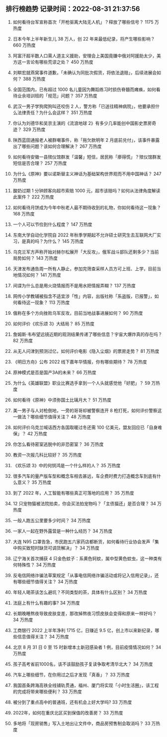 
## 排行榜趋势 记录时间：2022-08-31 21:37:56
  
  1. 如何看待台军宣称首次「开枪驱离大陆无人机」？释放了哪些信号？ 1175 万热度
    
  2. 日本今年上半年新生儿 38 万人，创 22 年来最低纪录，将产生哪些影响？ 660 万热度
    
  3. 阿富汗超半数人口需人道主义援助，安理会上美国竟嫌中俄对阿援助太少，美方这一言论有哪些荒谬之处？ 450 万热度
    
  4. 刘畊宏就燕窝事件道歉，「未确认为同批次假货，将依法退赔」，后续进展会如何？ 388 万热度
    
  5. 全国范围内，已有超过 1000 名儿童因为舞蹈练习时损伤脊髓而瘫痪，如何看待业余培训班的「规范」问题？ 357 万热度
    
  6. 武汉一男子学狗爬狗叫还咬伤 2 人，警方称「已送往精神病院」，他要承担什么法律责任？为什么会这样？ 351 万热度
    
  7. 你认为刘德华和吴京主演的《流浪地球 2》有多少几率能创中国影史票房奇迹？ 329 万热度
    
  8. 陕西蓝田通报老人被群嘲事件，称「拖欠款明年 2 月底前兑付」，该事件暴露出了哪些问题？该如何合理解决？ 267 万热度
    
  9. 如何看待安徽一县殡仪馆群发「温馨」短信，居民称「瘆得慌」？殡仪馆群发短信是否合理？ 257 万热度
    
  10. 为什么《原神》要以诺斯替主义神话为基础架构世界观而不用中国神话？ 247 万热度
    
  11. 酸奶过期 1 分钟顾客向超市索赔 1000 元，超市该赔吗？如何从法律角度解读此案件？ 222 万热度
    
  12. 如何看待月饼成为今年中秋老人最不期待收到的礼物，你如何看待这一现象？ 168 万热度
    
  13. 一个人可以节俭到什么程度？ 147 万热度
    
  14. 东南大学自动化学院自 2022 年秋季学期起不允许硕士研究生去互联网大厂实习，是真的吗？为什么？ 145 万热度
    
  15. 乌克兰军方声称开始对赫尔松展开「大反攻」，俄军战斗部队还剩多少？当前局势如何？ 143 万热度
    
  16. 天津发布通告周一所有人静止，参加完筛查采样人员方可上班、上学，目前当地情况如何？ 141 万热度
    
  17. 间谍为什么总是用火烧情报而不是用水把情报弄糊？ 137 万热度
    
  18. 网传小学教辅被指含不适宜涉「性」内容，出版社称「系盗版，已报警」，如何看待这一现象？ 113 万热度
    
  19. 俄称在多个方向挫败乌军反攻，目前当地战事进展如何？ 90 万热度
    
  20. 如何评价《欢乐颂 3》大结局？ 85 万热度
    
  21. 詹姆斯·韦布望远镜近期的观测结果传递了哪些信息？宇宙大爆炸真的存在吗？ 82 万热度
    
  22. 从无人问津到预测过亿，如何评价电影《隐入尘烟》的票房走势？ 81 万热度
    
  23. 《明日方舟》公布 2022 线下嘉年华情报，你有哪些期待？ 78 万热度
    
  24. 原神模式是否是国产3A的未来？ 66 万热度
    
  25. 为什么《英雄联盟》职业比赛选手拿到一个人头就感觉他「好肥」？ 59 万热度
    
  26. 如何看待《原神》中须弥国土比璃月大？ 51 万热度
    
  27. 美一男子与人对枪倒地，一旁的哥哥却被警察连开 8 枪打死，如何评价警察这一做法？哪些细节值得关注？ 48 万热度
    
  28. 如何评价乌克兰喊话西方各国取暖过冬还需 100 亿美元，盟友回应已「自身难保」？ 42 万热度
    
  29. 你怎么看待密室逃脱中的非恐密室？ 36 万热度
    
  30. 教资一次报几科比较好？ 35 万热度
    
  31. 《欢乐颂 3》中的何悯鸿是一个什么样的人？ 35 万热度
    
  32. 很多汽车的量产版车型和概念车相去甚远，车企费时费力打造概念车到底有什么意义？ 35 万热度
    
  33. 到了 2022 年，人工智能有哪些真正可落地的应用？ 35 万热度
    
  34. 12 只宠物猫被法院拍卖，你会买法拍宠物吗？「主债猫还」是否合理？ 34 万热度
    
  35. 一般人跑五公里要多少时间？ 34 万热度
    
  36. 一家人一起在野外露营是一种什么经历？ 34 万热度
    
  37. 大连 N95 口罩告急，市民跑五六家药店都断货，如何看待行业协会发声「集中购买致短时缺货可调货解决」？ 34 万热度
    
  38. 辽宁海关首次捕获 4 只金色蚊子：系黄色轲蚊，属中型黄色蚊虫，这一种类有何特殊性？ 34 万热度
    
  39. 反电信网络诈骗法草案规定「从事电信网络诈骗活动或将记入信用记录」，还有哪些细节值得关注？ 34 万热度
    
  40. 年轻人喝茶该怎么避坑？不同类型的茶，具体有什么区别？ 34 万热度
    
  41. 法庭上有什么有趣的事? 34 万热度
    
  42. 长期晚睡熬夜导致皮肤变差，那改掉熬夜习惯皮肤会变得和原来一样好吗？ 34 万热度
    
  43. 工商银行 2022 上半年净利 1715 亿，日赚近 9.5 亿，创上市以来新纪录，哪些信息值得关注？ 34 万热度
    
  44. 北京 8 月 31 日 0 至 15 时新增本土新冠感染者 1 例，目前疫情情况如何？ 34 万热度
    
  45. 孩子高考省前1000名，该不该鼓励孩子复读争取考清华北大？ 34 万热度
    
  46. 汽车上哪些细节，在你用过之后才发现「真香」？ 33 万热度
    
  47. 我国首条跨海高铁全线铺轨贯通，福州、厦门将实现「小时生活圈」，该工程的完成将带来哪些便利？ 33 万热度
    
  48. 被分到了重点高中的普通班，还有机会上好大学吗? 33 万热度
    
  49. 2022年，如何在重庆北区买到保值的改善房？ 33 万热度
    
  50. 多地将「现房销售」写入土地出让文件中，商品房预售制会取消吗？ 33 万热度
    